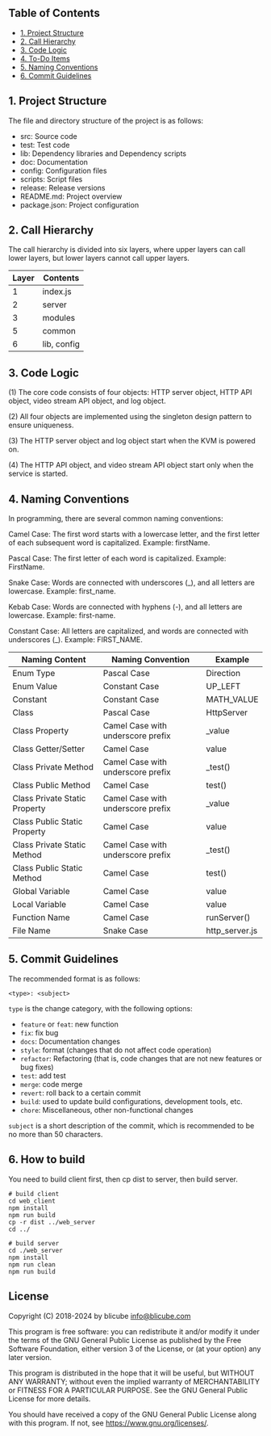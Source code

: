 ## Table of Contents

- [1. Project Structure](#1-project-structure)
- [2. Call Hierarchy](#2-call-hierarchy)
- [3. Code Logic](#3-code-logic)
- [4. To-Do Items](#4-to-do-items)
- [5. Naming Conventions](#5-naming-conventions)
- [6. Commit Guidelines](#6-commit-guidelines)


## 1. Project Structure

The file and directory structure of the project is as follows:

- src: Source code
- test: Test code
- lib: Dependency libraries and Dependency scripts
- doc: Documentation
- config: Configuration files
- scripts: Script files
- release: Release versions
- README.md: Project overview
- package.json: Project configuration

## 2. Call Hierarchy

The call hierarchy is divided into six layers, where upper layers can call lower layers, but lower layers cannot call upper layers.

| Layer | Contents |
|---------|---------|
| 1 | index.js |
| 2 | server |
| 3 | modules |
| 5 | common |
| 6 | lib, config |

## 3. Code Logic

(1) The core code consists of four objects: HTTP server object, HTTP API object, video stream API object, and log object.

(2) All four objects are implemented using the singleton design pattern to ensure uniqueness.

(3) The HTTP server object and log object start when the KVM is powered on.

(4) The HTTP API object, and video stream API object start only when the service is started.

## 4. Naming Conventions

In programming, there are several common naming conventions:

Camel Case: The first word starts with a lowercase letter, and the first letter of each subsequent word is capitalized. Example: firstName.

Pascal Case: The first letter of each word is capitalized. Example: FirstName.

Snake Case: Words are connected with underscores (_), and all letters are lowercase. Example: first_name.

Kebab Case: Words are connected with hyphens (-), and all letters are lowercase. Example: first-name.

Constant Case: All letters are capitalized, and words are connected with underscores (_). Example: FIRST_NAME.

| Naming Content | Naming Convention | Example |
|--|--|--|
| Enum Type | Pascal Case | Direction |
| Enum Value | Constant Case | UP_LEFT |
| Constant | Constant Case | MATH_VALUE |
| Class | Pascal Case | HttpServer |
| Class Property | Camel Case with underscore prefix | _value |
| Class Getter/Setter | Camel Case | value |
| Class Private Method | Camel Case with underscore prefix | _test() |
| Class Public Method | Camel Case | test() |
| Class Private Static Property | Camel Case with underscore prefix | _value |
| Class Public Static Property | Camel Case | value |
| Class Private Static Method | Camel Case with underscore prefix | _test() |
| Class Public Static Method | Camel Case | test() |
| Global Variable | Camel Case | value |
| Local Variable | Camel Case | value |
| Function Name | Camel Case | runServer() |
| File Name | Snake Case | http_server.js |

## 5. Commit Guidelines

The recommended format is as follows:
```
<type>: <subject>
```
`type` is the change category, with the following options:

- `feature` or `feat`: new function
- `fix`: fix bug
- `docs`: Documentation changes
- `style`: format (changes that do not affect code operation)
- `refactor`: Refactoring (that is, code changes that are not new features or bug fixes)
- `test`: add test
- `merge`: code merge
- `revert`: roll back to a certain commit
- `build`: used to update build configurations, development tools, etc.
- `chore`: Miscellaneous, other non-functional changes

`subject` is a short description of the commit, which is recommended to be no more than 50 characters.

## 6. How to build
You need to build client first, then cp dist to server, then build server.
```
# build client
cd web_client
npm install
npm run build
cp -r dist ../web_server
cd ../

# build server
cd ./web_server
npm install
npm run clean
npm run build
```

## License
Copyright (C) 2018-2024 by blicube info@blicube.com

This program is free software: you can redistribute it and/or modify
it under the terms of the GNU General Public License as published by
the Free Software Foundation, either version 3 of the License, or
(at your option) any later version.

This program is distributed in the hope that it will be useful,
but WITHOUT ANY WARRANTY; without even the implied warranty of
MERCHANTABILITY or FITNESS FOR A PARTICULAR PURPOSE.  See the
GNU General Public License for more details.

You should have received a copy of the GNU General Public License
along with this program.  If not, see https://www.gnu.org/licenses/.
